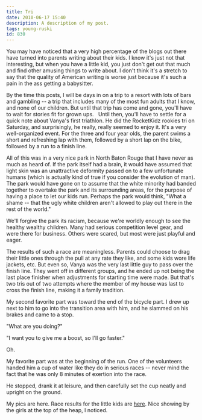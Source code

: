 ```yaml
---
title: Tri
date: 2010-06-17 15:40
description: A description of my post.
tags: young-ruski
id: 830
---
```

You may have noticed that a very high percentage of the blogs out there have turned into parents writing about their kids.  I know it's just not that interesting, but when you have a little kid, you just don't get out that much and find other amusing things to write about.  I don't think it's a stretch to say that the quality of American writing is worse just because it's such a pain in the ass getting a babysitter.

By the time this posts, I will be days in on a trip to a resort with lots of bars and gambling -- a trip that includes many of the most fun adults that I know, and none of our children.  But until that trip has come and gone, you'll have to wait for stories fit for grown ups.
<span class="spanEndPreview">&nbsp;</span>
Until then, you'll have to settle for a quick note about Vanya's first triathlon.  He did the RocketKidz rookies tri on Saturday, and surprisingly, he really, really seemed to enjoy it.  It's a very well-organized event.  For the three and four year olds, the parent swims a short and refreshing lap with them, followed by a short lap on the bike, followed by a run to a finish line.

All of this was in a very nice park in North Baton Rouge that I have never as much as heard of.  If the park itself had a brain, it would have assumed that light skin was an unattractive deformity passed on to a few unfortunate humans (which is actually kind of true if you consider the evolution of man).  The park would have gone on to assume that the white minority had banded together to overtake the park and its surrounding areas, for the purpose of having a place to let our kids run.  Perhaps the park would think, "What a shame -- that the ugly white children aren't allowed to play out there in the rest of the world."

We'll forgive the park its racism, because we're worldly enough to see the healthy wealthy children.  Many had serious competition level gear, and were there for business.  Others were scared, but most were just playful and eager.

The results of such a race are meaningless.  Parents could choose to drag their little ones through the pull at any rate they like, and some kids wore life jackets, etc.  But even so, Vanya was the very last little guy to pass over the finish line.  They went off in different groups, and he ended up not being the last place finisher when adjustments for starting time were made.  But that's two tris out of two attempts where the member of my house was last to cross the finish line, making it a family tradition.

My second favorite part was toward the end of the bicycle part.  I drew up next to him to go into the transition area with him, and he slammed on his brakes and came to a stop.

"What are you doing?"

"I want you to give me a boost, so I'll go faster."

Oh.

My favorite part was at the beginning of the run.  One of the volunteers handed him a cup of water like they do in serious races -- never mind the fact that he was only 8 minutes of exertion into the race.

He stopped, drank it at leisure, and then carefully set the cup neatly and upright on the ground.

<a onclick="window.open('/pg3.php?spgmGal=062%20-%20RocketKidz%20Triathlon%202010','062RocketKidzTriathlon2010','width=1024, height=768, toolbar=no, location = no, directories=no, menubar=no, resizable=yes, scrollbars=no');">My pics are here.</a>  Race results for the little kids are <a href="http://www.rocketkidzfoundation.com/results/2010%20ROCKET%20KIDZ%20ROOKIES%20TRI%203-4%20Overall%20RESULTS.HTM" target="_blank">here</a>.  Nice showing by the girls at the top of the heap, I noticed.
